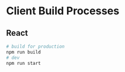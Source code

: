 # Client Build Processes

## React
```bash
# build for production
npm run build
# dev
npm run start
```
